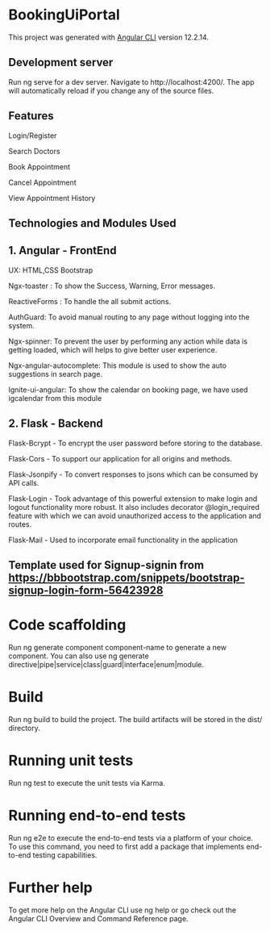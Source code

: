# BookingUiPortal

This project was generated with [Angular CLI](https://github.com/angular/angular-cli) version 12.2.14.

## Development server
Run ng serve for a dev server. Navigate to http://localhost:4200/. The app will automatically reload if you change any of the source files.


## Features

Login/Register

Search Doctors

Book Appointment

Cancel Appointment

View Appointment History

## Technologies and Modules Used ##


## 1. Angular - FrontEnd

UX: HTML,CSS Bootstrap

Ngx-toaster : To show the Success, Warning, Error messages.

ReactiveForms : To handle the all submit actions.

AuthGuard: To avoid manual routing to any page without logging into the system.

Ngx-spinner: To prevent the user by performing any action while data is getting loaded, which will helps to give better user experience.

Ngx-angular-autocomplete: This module is used to show the auto suggestions in search page.

Ignite-ui-angular: To show the calendar on booking page, we have used igcalendar from this module

## 2. Flask - Backend

Flask-Bcrypt - To encrypt the user password before storing to the database.

Flask-Cors - To support our application for all origins and methods.

Flask-Jsonpify - To convert responses to jsons which can be consumed by API calls.

Flask-Login - Took advantage of this powerful extension to make login and logout functionality more robust. It also includes decorator @login_required feature with which we can avoid unauthorized access to the application and routes.

Flask-Mail - Used to incorporate email functionality in the application
##


## Template used for Signup-signin  from https://bbbootstrap.com/snippets/bootstrap-signup-login-form-56423928


# Code scaffolding
Run ng generate component component-name to generate a new component. You can also use ng generate directive|pipe|service|class|guard|interface|enum|module.

# Build
Run ng build to build the project. The build artifacts will be stored in the dist/ directory.

# Running unit tests
Run ng test to execute the unit tests via Karma.

# Running end-to-end tests
Run ng e2e to execute the end-to-end tests via a platform of your choice. To use this command, you need to first add a package that implements end-to-end testing capabilities.

# Further help
To get more help on the Angular CLI use ng help or go check out the Angular CLI Overview and Command Reference page.


